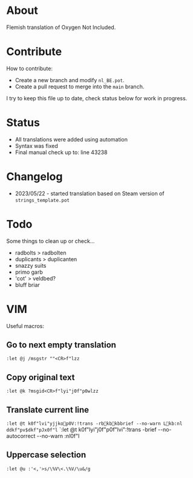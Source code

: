 # About
Flemish translation of Oxygen Not Included. 

# Contribute
How to contribute:
- Create a new branch and modify `nl_BE.pot`. 
- Create a pull request to merge into the `main` branch.

I try to keep this file up to date, check status below for work in progress.

# Status
- All translations were added using automation
- Syntax was fixed
- Final manual check up to: line 43238

# Changelog
- 2023/05/22 - started translation based on Steam version of `strings_template.pot` 

# Todo
Some things to clean up or check...
- radbolts > radbolten
- duplicants > duplicanten
- snazzy suits
- primo garb
- 'cot' > veldbed?
- bluff briar

# VIM
Useful macros:

## Go to next empty translation 
`:let @j /msgstr ""<CR>f"lzz`

## Copy original text 
`:let @k ?msgid<CR>f"lyi"j0f"p0wlzz`

## Translate current line
`:let @t k0f"lvi"yjjkop0V:!trans -rbkbkbbrief --no-warn Lkb:nlddkf"pv$dkf"pJx0f"l`
`:let @t k0f"lyi"j0f"p0f"lvi":!trans -brief --no-autocorrect --no-warn :nl<CR>0f"l

## Uppercase selection
```vim
:let @u :'<,'>s/\%V\<.\%V/\u&/g
```
